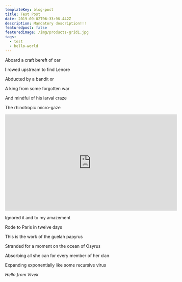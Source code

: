 ```yaml
---
templateKey: blog-post
title: Test Post
date: 2019-09-02T06:33:06.442Z
description: Mandatory description!!!
featuredpost: false
featuredimage: /img/products-grid1.jpg
tags:
  - test
  - hello-world
---
```

Aboard a craft bereft of oar

I rowed upstream to find Lenore

Abducted by a bandit or

A king from some forgotten war

And mindful of his larval craze

The rhinotropic micro-gaze

<iframe width="560" height="315" src="https://www.youtube.com/embed/e7DIkmFJeOo" frameborder="0" allow="accelerometer; autoplay; encrypted-media; gyroscope; picture-in-picture" allowfullscreen></iframe>

Ignored it and to my amazement

Rode to Paris in twelve days

This is the work of the guelah papyrus

Stranded for a moment on the ocean of Osyrus

Absorbing all she can for every member of her clan

Expanding exponentially like some recursive virus

_Hello from Vivek_
